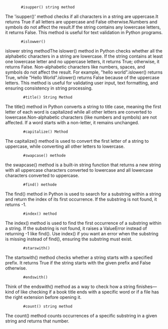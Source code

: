 
           #isupper() string method

The 'isupper()' method checks if all characters in a string are uppercase.It returns True if all letters are uppercase and False otherwise.Numbers and symbols do not affect the result.If the string contains any lowercase letters, it returns False. This method is useful for text validation in Python programs.


           #islowwer()
islower string methodThe islower() method in Python checks whether all the alphabetic characters in a string are lowercase. If the string contains at least one lowercase letter and no uppercase letters, it returns True; otherwise, it returns False. Non-alphabetic characters like numbers, spaces, and symbols do not affect the result. For example, "hello world".islower() returns True, while "Hello World".islower() returns False because of the uppercase letters. This method is useful for validating user input, text formatting, and ensuring consistency in string processing.
          

            #title() String Method
The title() method in Python converts a string to title case, meaning the first letter of each word is capitalized while all other letters are converted to lowercase.Non-alphabetic characters (like numbers and symbols) are not affected. If a word starts with a non-letter, it remains unchanged.


            #capitalize() Method
The capitalize() method is used to convert the first letter of a string to uppercase, while converting all other letters to lowercase.


            #swapcase() methode
the swapcase() method is a built-in string function that returns a new string with all uppercase characters converted to lowercase and all lowercase characters converted to uppercase.


            #find() methode
The find() method in Python is used to search for a substring within a string and return the index of its first occurrence. If the substring is not found, it returns -1.

            
            #index() method
The index() method is used to find the first occurrence of a substring within a string. If the substring is not found, it raises a ValueError instead of returning -1 like find(). Use index() if you want an error when the substring is missing instead of find(), ensuring the substring must exist.

            #starswith()
The startswith() method checks whether a string starts with a specified prefix. It returns True if the string starts with the given prefix and False otherwise.


            #endswith()
Think of the endswith() method as a way to check how a string finishes—kind of like checking if a book title ends with a specific word or if a file has the right extension before opening it.


            #count() string method 
The count() method counts occurrences of a specific substring in a given string and returns that number.